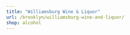 ```yaml
---
title: "Williamsburg Wine & Liquor"
url: /brooklyn/williamsburg-wine-and-liquor/
shop: alcohol
---
```

